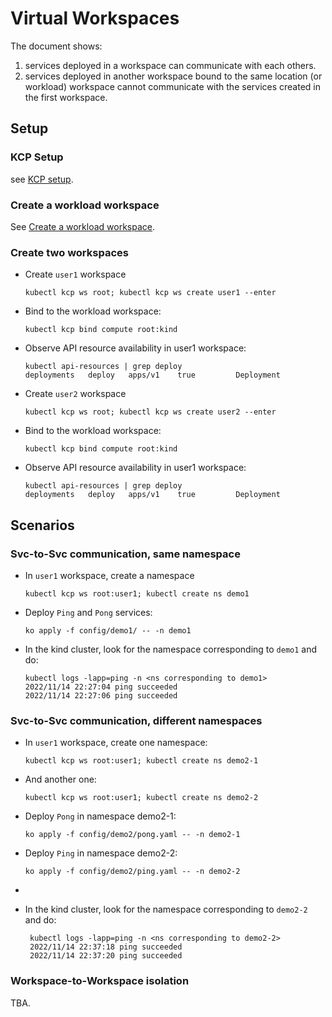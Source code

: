 # Virtual Workspaces

The document shows:
1. services deployed in a workspace can communicate with each others.
2. services deployed in another workspace bound to the same 
location (or workload) workspace cannot communicate with the services created in 
the first workspace.

## Setup

### KCP Setup

see [KCP setup](../compute/README.md#setup).

### Create a workload workspace

See [Create a workload workspace](../compute/README.md#Create-a-workload-workspace).

### Create two workspaces

- Create `user1` workspace

   ```shell
   kubectl kcp ws root; kubectl kcp ws create user1 --enter
   ```

- Bind to the workload workspace:

   ```shell
   kubectl kcp bind compute root:kind
   ```
 
- Observe API resource availability in user1 workspace:

  ```{ shell .no-copy }
  kubectl api-resources | grep deploy
  deployments   deploy   apps/v1    true         Deployment
  ```

- Create `user2` workspace

   ```shell
   kubectl kcp ws root; kubectl kcp ws create user2 --enter
   ```

- Bind to the workload workspace:

   ```shell
   kubectl kcp bind compute root:kind
   ```

- Observe API resource availability in user1 workspace:

  ```{ shell .no-copy }
  kubectl api-resources | grep deploy
  deployments   deploy   apps/v1    true         Deployment
  ```

## Scenarios

### Svc-to-Svc communication, same namespace

- In `user1` workspace, create a namespace
   
   ```shell
   kubectl kcp ws root:user1; kubectl create ns demo1 
   ```

- Deploy `Ping` and `Pong` services:

  ```shell
  ko apply -f config/demo1/ -- -n demo1
  ```

- In the kind cluster, look for the namespace corresponding to `demo1` and do:

  ```shell
  kubectl logs -lapp=ping -n <ns corresponding to demo1>
  2022/11/14 22:27:04 ping succeeded
  2022/11/14 22:27:06 ping succeeded
  ```

### Svc-to-Svc communication, different namespaces

- In `user1` workspace, create one namespace:

   ```shell
   kubectl kcp ws root:user1; kubectl create ns demo2-1
   ```

- And another one:

   ```shell
   kubectl kcp ws root:user1; kubectl create ns demo2-2
   ```

- Deploy `Pong` in namespace demo2-1:

  ```shell
  ko apply -f config/demo2/pong.yaml -- -n demo2-1
  ```

- Deploy `Ping` in namespace demo2-2:

  ```shell
  ko apply -f config/demo2/ping.yaml -- -n demo2-2
  ```
- 
- In the kind cluster, look for the namespace corresponding to `demo2-2` and do:

  ```shell
   kubectl logs -lapp=ping -n <ns corresponding to demo2-2>
   2022/11/14 22:37:18 ping succeeded
   2022/11/14 22:37:20 ping succeeded
  ```


### Workspace-to-Workspace isolation

TBA.

